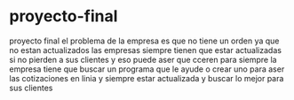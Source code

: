 # proyecto-final
proyecto final 
el problema de la empresa es que no tiene un orden ya que no estan actualizados las empresas siempre tienen que estar actualizadas
si no pierden a sus clientes y eso puede aser que cceren para siempre la empresa tiene que buscar un programa que le ayude o crear uno 
para aser las cotizaciones en linia y siempre estar actualizada y buscar lo mejor para sus clientes
